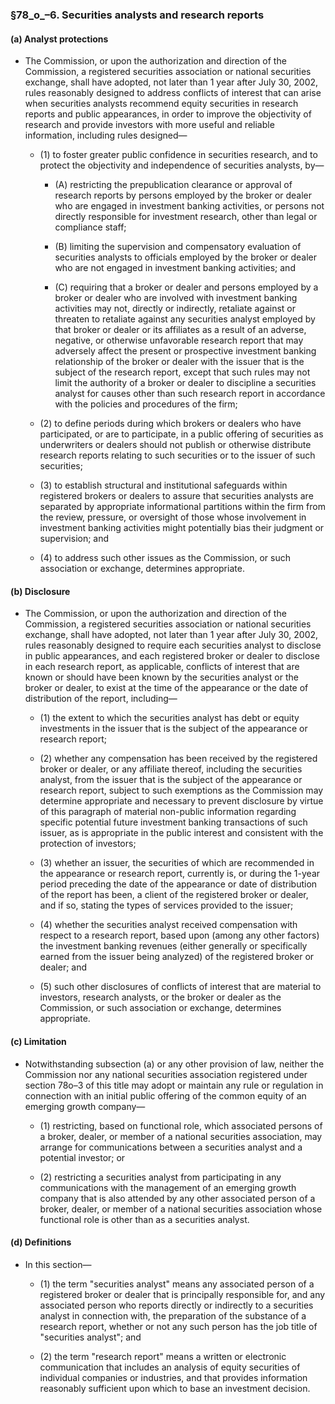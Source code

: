 ### §78_o_–6. Securities analysts and research reports
#### (a) Analyst protections
* The Commission, or upon the authorization and direction of the Commission, a registered securities association or national securities exchange, shall have adopted, not later than 1 year after July 30, 2002, rules reasonably designed to address conflicts of interest that can arise when securities analysts recommend equity securities in research reports and public appearances, in order to improve the objectivity of research and provide investors with more useful and reliable information, including rules designed—

  * (1) to foster greater public confidence in securities research, and to protect the objectivity and independence of securities analysts, by—

    * (A) restricting the prepublication clearance or approval of research reports by persons employed by the broker or dealer who are engaged in investment banking activities, or persons not directly responsible for investment research, other than legal or compliance staff;

    * (B) limiting the supervision and compensatory evaluation of securities analysts to officials employed by the broker or dealer who are not engaged in investment banking activities; and

    * (C) requiring that a broker or dealer and persons employed by a broker or dealer who are involved with investment banking activities may not, directly or indirectly, retaliate against or threaten to retaliate against any securities analyst employed by that broker or dealer or its affiliates as a result of an adverse, negative, or otherwise unfavorable research report that may adversely affect the present or prospective investment banking relationship of the broker or dealer with the issuer that is the subject of the research report, except that such rules may not limit the authority of a broker or dealer to discipline a securities analyst for causes other than such research report in accordance with the policies and procedures of the firm;


  * (2) to define periods during which brokers or dealers who have participated, or are to participate, in a public offering of securities as underwriters or dealers should not publish or otherwise distribute research reports relating to such securities or to the issuer of such securities;

  * (3) to establish structural and institutional safeguards within registered brokers or dealers to assure that securities analysts are separated by appropriate informational partitions within the firm from the review, pressure, or oversight of those whose involvement in investment banking activities might potentially bias their judgment or supervision; and

  * (4) to address such other issues as the Commission, or such association or exchange, determines appropriate.

#### (b) Disclosure
* The Commission, or upon the authorization and direction of the Commission, a registered securities association or national securities exchange, shall have adopted, not later than 1 year after July 30, 2002, rules reasonably designed to require each securities analyst to disclose in public appearances, and each registered broker or dealer to disclose in each research report, as applicable, conflicts of interest that are known or should have been known by the securities analyst or the broker or dealer, to exist at the time of the appearance or the date of distribution of the report, including—

  * (1) the extent to which the securities analyst has debt or equity investments in the issuer that is the subject of the appearance or research report;

  * (2) whether any compensation has been received by the registered broker or dealer, or any affiliate thereof, including the securities analyst, from the issuer that is the subject of the appearance or research report, subject to such exemptions as the Commission may determine appropriate and necessary to prevent disclosure by virtue of this paragraph of material non-public information regarding specific potential future investment banking transactions of such issuer, as is appropriate in the public interest and consistent with the protection of investors;

  * (3) whether an issuer, the securities of which are recommended in the appearance or research report, currently is, or during the 1-year period preceding the date of the appearance or date of distribution of the report has been, a client of the registered broker or dealer, and if so, stating the types of services provided to the issuer;

  * (4) whether the securities analyst received compensation with respect to a research report, based upon (among any other factors) the investment banking revenues (either generally or specifically earned from the issuer being analyzed) of the registered broker or dealer; and

  * (5) such other disclosures of conflicts of interest that are material to investors, research analysts, or the broker or dealer as the Commission, or such association or exchange, determines appropriate.

#### (c) Limitation
* Notwithstanding subsection (a) or any other provision of law, neither the Commission nor any national securities association registered under section 78o–3 of this title may adopt or maintain any rule or regulation in connection with an initial public offering of the common equity of an emerging growth company—

  * (1) restricting, based on functional role, which associated persons of a broker, dealer, or member of a national securities association, may arrange for communications between a securities analyst and a potential investor; or

  * (2) restricting a securities analyst from participating in any communications with the management of an emerging growth company that is also attended by any other associated person of a broker, dealer, or member of a national securities association whose functional role is other than as a securities analyst.

#### (d) Definitions
* In this section—

  * (1) the term "securities analyst" means any associated person of a registered broker or dealer that is principally responsible for, and any associated person who reports directly or indirectly to a securities analyst in connection with, the preparation of the substance of a research report, whether or not any such person has the job title of "securities analyst"; and

  * (2) the term "research report" means a written or electronic communication that includes an analysis of equity securities of individual companies or industries, and that provides information reasonably sufficient upon which to base an investment decision.
